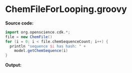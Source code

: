 # ChemFileForLooping.groovy
**Source code:**
```groovy
import org.openscience.cdk.*;
file = new ChemFile()
for (i = 0; i < file.chemSequenceCount; i++) {
  println "sequence $i has hash: " +
    model.getChemSequence(i)
}
```
**Output:**
```plain
```
